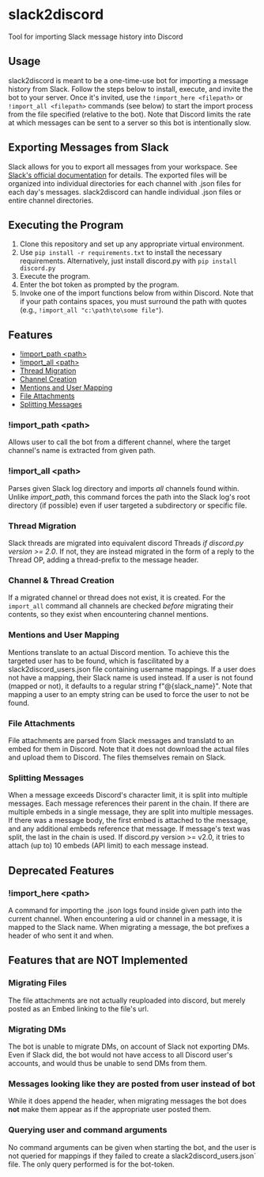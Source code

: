 # slack2discord
Tool for importing Slack message history into Discord

## Usage
slack2discord is meant to be a one-time-use bot for importing a message history from Slack. Follow the steps below to install, execute, and invite the bot to your server. Once it's invited, use the ``!import_here <filepath>`` or ``!import_all <filepath>`` commands (see below) to start the import process from the file specified (relative to the bot). Note that Discord limits the rate at which messages can be sent to a server so this bot is intentionally slow.

## Exporting Messages from Slack
Slack allows for you to export all messages from your workspace. See [Slack's official documentation](https://slack.com/help/articles/201658943-Export-your-workspace-data) for details. The exported files will be organized into individual directories for each channel with .json files for each day's messages. slack2discord can handle individual .json files or entire channel directories.

## Executing the Program
1. Clone this repository and set up any appropriate virtual environment.
1. Use ``pip install -r requirements.txt`` to install the necessary requirements. Alternatively, just install discord.py with ``pip install discord.py``
1. Execute the program.
1. Enter the bot token as prompted by the program.
1. Invoke one of the import functions below from within Discord. Note that if your path contains spaces, you must surround the path with quotes (e.g., ``!import_all "c:\path\to\some file"``).

## Features
- [!import_path &lt;path&gt;](#import_path-path)
- [!import_all &lt;path&gt;](#import_all-path)
- [Thread Migration](#thread-migration)
- [Channel Creation](#channel-creation)
- [Mentions and User Mapping](#mentions-and-user-mapping)
- [File Attachments](#file-attachments)
- [Splitting Messages](#splitting-messages)

### !import_path &lt;path&gt;
Allows user to call the bot from a different channel, where the target channel's name is extracted from given path.

### !import_all &lt;path&gt;
Parses given Slack log directory and imports *all* channels found within.
Unlike *import_path*, this command forces the path into the Slack log's root directory (if possible) even if user targeted a subdirectory or specific file.

### Thread Migration
Slack threads are migrated into equivalent discord Threads *if discord.py version >= 2.0*.
If not, they are instead migrated in the form of a reply to the Thread OP, adding a thread-prefix to the message header. 

### Channel & Thread Creation
If a migrated channel or thread does not exist, it is created.
For the `import_all` command all channels are checked *before* migrating their contents, so they exist when encountering channel mentions.

### Mentions and User Mapping
Mentions translate to an actual Discord mention.
To achieve this the targeted user has to be found, which is fascilitated by a slack2discord_users.json file containing username mappings.
If a user does not have a mapping, their Slack name is used instead.
If a user is not found (mapped or not), it defaults to a regular string f"@{slack_name}".
Note that mapping a user to an empty string can be used to force the user to not be found.

### File Attachments
File attachments are parsed from Slack messages and translatd to an embed for them in Discord.
Note that it does not download the actual files and upload them to Discord. The files themselves remain on Slack.

### Splitting Messages
When a message exceeds Discord's character limit, it is split into multiple messages.
Each message references their parent in the chain.
If there are multiple embeds in a single message, they are split into multiple messages.
If there was a message body, the first embed is attached to the message, and any additional embeds reference that message. If message's text was split, the last in the chain is used.
If discord.py version >= v2.0, it tries to attach (up to) 10 embeds (API limit) to each message instead.

## Deprecated Features
### !import_here &lt;path&gt;
A command for importing the .json logs found inside given path into the current channel.
When encountering a uid or channel in a message, it is mapped to the Slack name.
When migrating a message, the bot prefixes a header of who sent it and when.

## Features that are NOT Implemented
### Migrating Files
The file attachments are not actually reuploaded into discord, but merely posted as an Embed linking to the file's url.

### Migrating DMs
The bot is unable to migrate DMs, on account of Slack not exporting DMs.
Even if Slack did, the bot would not have access to all Discord user's accounts, and would thus be unable to send DMs from them.

### Messages looking like they are posted from user instead of bot
While it does append the header, when migrating messages the bot does **not** make them appear as if the appropriate user posted them.

### Querying user and command arguments
No command arguments can be given when starting the bot, and the user is not queried for mappings if they failed to create a slack2discord_users.json` file. The only query performed is for the bot-token.
